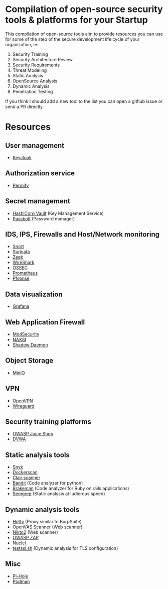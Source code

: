 # Compilation of open-source security tools & platforms for your Startup

This compilation of open-source tools aim to provide resources you can use for some of the step of the secure development life cycle of your organization, ie:

1. Security Training
2. Security Architecture Review
3. Security Requirements
4. Threat Modeling
5. Static Analysis
6. OpenSource Analysis
7. Dynamic Analysis
8. Penetration Testing

If you think I should add a new tool to the list you can open a github issue or send a PR directly.

# Resources

## User management

- [Keycloak](https://github.com/keycloak/keycloak)

## Authorization service

- [Permify](https://github.com/Permify/permify)

## Secret management

- [HashiCorp Vault](https://github.com/hashicorp/vault) (Key Management Service)
- [Passbolt](https://www.passbolt.com/) (Password manager)

## IDS, IPS, Firewalls and Host/Network monitoring

- [Snort](https://www.snort.org/)
- [Suricata](https://suricata.io/)
- [Zeek](https://github.com/zeek/zeek)
- [WireShark](https://github.com/wireshark/wireshark)
- [OSSEC](https://github.com/ossec/ossec-hids)
- [Prometheus](https://github.com/prometheus/prometheus)
- [Pfsense](https://www.pfsense.org/)

## Data visualization

- [Grafana](https://github.com/grafana/grafana)

## Web Application Firewall

- [ModSecurity](https://github.com/SpiderLabs/ModSecurity)
- [NAXSI](https://github.com/nbs-system/naxsi)
- [Shadow Daemon](https://github.com/zecure/shadowd)

## Object Storage

- [MinIO](https://github.com/minio/minio)

## VPN

- [OpenVPN](https://github.com/OpenVPN/openvpn)
- [Wireguard](https://www.wireguard.com/)

## Security training platforms

- [OWASP Juice Shop](https://owasp.org/www-project-juice-shop/)
- [DVWA](https://github.com/digininja/DVWA)

## Static analysis tools

- [Snyk](https://github.com/snyk/snyk)
- [Dockerscan](https://github.com/cr0hn/dockerscan)
- [Clair scanner](https://github.com/arminc/clair-scanner)
- [Bandit](https://github.com/PyCQA/bandit) (Code analyzer for python)
- [Brakeman](https://github.com/presidentbeef/brakeman) (Code analyzer for Ruby on rails applications)
- [Semgrep](https://semgrep.dev/) (Static analysis at ludicrous speed)

## Dynamic analysis tools

- [Hetty](https://github.com/dstotijn/hetty) (Proxy similar to BurpSuite)
- [OpenVAS Scanner](https://github.com/greenbone/openvas-scanner) (Web scanner)
- [Nikto2](https://github.com/sullo/nikto) (Web scanner)
- [OWASP ZAP](https://github.com/zaproxy/zaproxy)
- [Nuclei](https://github.com/projectdiscovery/nuclei)
- [testssl.sh](testssl.sh) (Dynamic analysis for TLS configuration)


## Misc

- [Pi-Hole](https://pi-hole.net/)
- [Podman](https://github.com/containers/podman)
